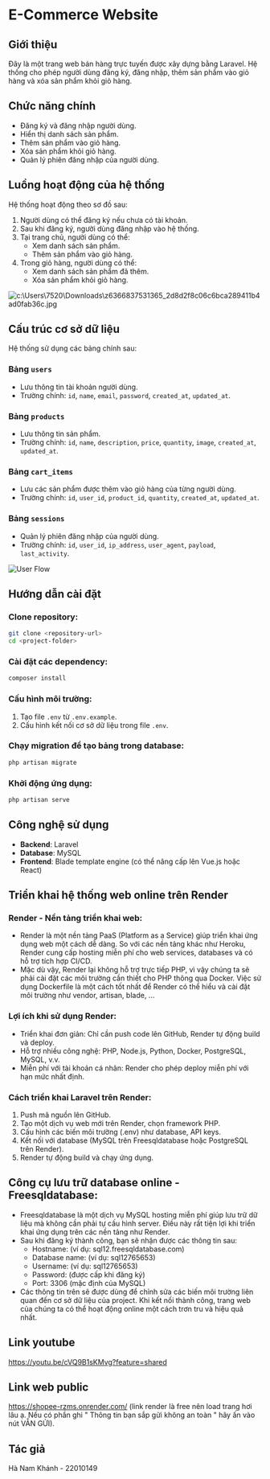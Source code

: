 # E-Commerce Website

## Giới thiệu
Đây là một trang web bán hàng trực tuyến được xây dựng bằng Laravel. Hệ thống cho phép người dùng đăng ký, đăng nhập, thêm sản phẩm vào giỏ hàng và xóa sản phẩm khỏi giỏ hàng.

## Chức năng chính
- Đăng ký và đăng nhập người dùng.
- Hiển thị danh sách sản phẩm.
- Thêm sản phẩm vào giỏ hàng.
- Xóa sản phẩm khỏi giỏ hàng.
- Quản lý phiên đăng nhập của người dùng.

## Luồng hoạt động của hệ thống
Hệ thống hoạt động theo sơ đồ sau:

1. Người dùng có thể đăng ký nếu chưa có tài khoản.
2. Sau khi đăng ký, người dùng đăng nhập vào hệ thống.
3. Tại trang chủ, người dùng có thể:
   - Xem danh sách sản phẩm.
   - Thêm sản phẩm vào giỏ hàng.
4. Trong giỏ hàng, người dùng có thể:
   - Xem danh sách sản phẩm đã thêm.
   - Xóa sản phẩm khỏi giỏ hàng.

![c:\Users\7520\Downloads\z6366837531365_2d8d2f8c06c6bca289411b4ad0fab36c.jpg](z6366837531365_2d8d2f8c06c6bca289411b4ad0fab36c.jpg)

## Cấu trúc cơ sở dữ liệu
Hệ thống sử dụng các bảng chính sau:

### Bảng `users`
- Lưu thông tin tài khoản người dùng.
- Trường chính: `id`, `name`, `email`, `password`, `created_at`, `updated_at`.

### Bảng `products`
- Lưu thông tin sản phẩm.
- Trường chính: `id`, `name`, `description`, `price`, `quantity`, `image`, `created_at`, `updated_at`.

### Bảng `cart_items`
- Lưu các sản phẩm được thêm vào giỏ hàng của từng người dùng.
- Trường chính: `id`, `user_id`, `product_id`, `quantity`, `created_at`, `updated_at`.

### Bảng `sessions`
- Quản lý phiên đăng nhập của người dùng.
- Trường chính: `id`, `user_id`, `ip_address`, `user_agent`, `payload`, `last_activity`.

![User Flow](image.png)

## Hướng dẫn cài đặt
### Clone repository:
```bash
git clone <repository-url>
cd <project-folder>
```

### Cài đặt các dependency:
```bash
composer install
```

### Cấu hình môi trường:
1. Tạo file `.env` từ `.env.example`.
2. Cấu hình kết nối cơ sở dữ liệu trong file `.env`.

### Chạy migration để tạo bảng trong database:
```bash
php artisan migrate
```

### Khởi động ứng dụng:
```bash
php artisan serve
```

## Công nghệ sử dụng
- **Backend**: Laravel
- **Database**: MySQL
- **Frontend**: Blade template engine (có thể nâng cấp lên Vue.js hoặc React)

## Triển khai hệ thống web online trên Render

### Render - Nền tảng triển khai web:
- Render là một nền tảng PaaS (Platform as a Service) giúp triển khai ứng dụng web một cách dễ dàng. So với các nền tảng khác như Heroku, Render cung cấp hosting miễn phí cho web services, databases và có hỗ trợ tích hợp CI/CD.
- Mặc dù vậy, Render lại không hỗ trợ trực tiếp PHP, vì vậy chúng ta sẽ phải cài đặt các môi trường cần thiết cho PHP thông qua Docker. Việc sử dụng Dockerfile là một cách tốt nhất để Render có thể hiểu và cài đặt môi trường như vendor, artisan, blade, ...

### Lợi ích khi sử dụng Render:
- Triển khai đơn giản: Chỉ cần push code lên GitHub, Render tự động build và deploy.
- Hỗ trợ nhiều công nghệ: PHP, Node.js, Python, Docker, PostgreSQL, MySQL, v.v.
- Miễn phí với tài khoản cá nhân: Render cho phép deploy miễn phí với hạn mức nhất định.

### Cách triển khai Laravel trên Render:
1. Push mã nguồn lên GitHub.
2. Tạo một dịch vụ web mới trên Render, chọn framework PHP.
3. Cấu hình các biến môi trường (.env) như database, API keys.
4. Kết nối với database (MySQL trên Freesqldatabase hoặc PostgreSQL trên Render).
5. Render tự động build và chạy ứng dụng.

## Công cụ lưu trữ database online - Freesqldatabase:
- Freesqldatabase là một dịch vụ MySQL hosting miễn phí giúp lưu trữ dữ liệu mà không cần phải tự cấu hình server. Điều này rất tiện lợi khi triển khai ứng dụng trên các nền tảng như Render.
- Sau khi đăng ký thành công, bạn sẽ nhận được các thông tin sau:
  - Hostname: (ví dụ: sql12.freesqldatabase.com)
  - Database name: (ví dụ: sql12765653)
  - Username: (ví dụ: sql12765653)
  - Password: (được cấp khi đăng ký)
  - Port: 3306 (mặc định của MySQL)
- Các thông tin trên sẽ được dùng để chỉnh sửa các biến môi trường liên quan đến cơ sở dữ liệu của project. Khi kết nối thành công, trang web của chúng ta có thể hoạt động online một cách trơn tru và hiệu quả nhất.

## Link youtube
https://youtu.be/cVQ9B1sKMvg?feature=shared

## Link web public
https://shopee-rzms.onrender.com/ 
(link render là free nên load trang hơi lâu ạ. 
Nếu có phần ghi " Thông tin bạn sắp gửi không an toàn " hãy ấn vào nút VẪN GỬI).
## Tác giả
Hà Nam Khánh - 22010149